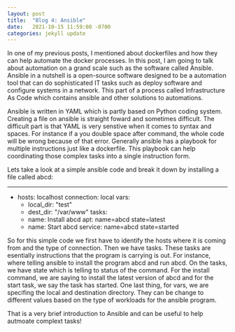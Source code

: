 ```yaml
---
layout: post
title:  "Blog 4: Ansible"
date:   2021-10-15 11:59:00 -0700
categories: jekyll update
---
```


In one of my previous posts, I mentioned about dockerfiles and how they can help automate the docker processes. In this post, I am going to talk about automation on a grand scale such as the software called Ansible. Ansible in a nutshell is a open-source software designed to be a automation tool that can do sophisticated IT tasks such as deploy software and configure systems in a network. This part of a process called Infrastructure As Code which contains ansible and other solutions to automations.

Ansible is written in YAML which is partly based on Python coding system. Creating a file on ansible is straight foward and sometimes difficult. The difficult part is that YAML is very senstive when it comes to syntax and spaces. For instance if a you double space after command, the whole code will be wrong because of that error. Generally ansible has a playbook for multiple instructions just like a dockerfile. This playbook can help coordinating those complex tasks into a single instruction form. 

Lets take a look at a simple ansible code and break it down by installing a file called abcd:

---
- hosts: localhost
  connection: local
  vars:
    - local_dir: "test"
    - dest_dir: "/var/www"
  tasks:
    - name: Install abcd
      apt: name=abcd state=latest
    - name: Start abcd 
        service: name=abcd state=started

So for this simple code we first have to identify the hosts where it is coming from and the type of connection. Then we have tasks. These tasks are esentially instructions that the program is carrying is out. For instance, where telling ansible to install the program abcd and run abcd. On the tasks, we have state which is telling to status of the command. For the install command, we are saying to install the latest version of abcd and for the start task, we say the task has started. One last thing, for vars, we are specifing the local and destination directory. They can be change to different values based on the type of workloads for the ansible program.

That is a very brief introduction to Ansible and can be useful to help autmoate complext tasks!